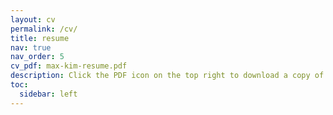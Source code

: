 ```yaml
---
layout: cv
permalink: /cv/
title: resume
nav: true
nav_order: 5
cv_pdf: max-kim-resume.pdf
description: Click the PDF icon on the top right to download a copy of my resume.
toc:
  sidebar: left
---
```

